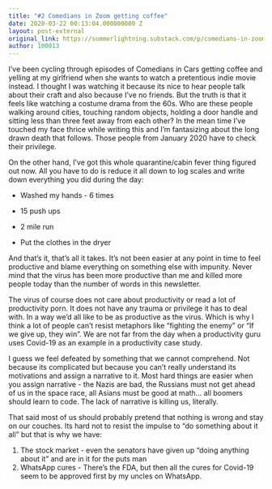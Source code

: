 ```yaml
---
title: "#2 Comedians in Zoom getting coffee"
date: 2020-03-22 00:13:04.000000000 Z
layout: post-external
original_link: https://summerlightning.substack.com/p/comedians-in-zoom-getting-coffee
author: 100013
---
```


I’ve been cycling through episodes of Comedians in Cars getting coffee and yelling at my girlfriend when she wants to watch a pretentious indie movie instead. I thought I was watching it because its nice to hear people talk about their craft and also because I’ve no friends. But the truth is that it feels like watching a costume drama from the 60s. Who are these people walking around cities, touching random objects, holding a door handle and sitting less than three feet away from each other? In the mean time I’ve touched my face thrice while writing this and I’m fantasizing about the long drawn death that follows. Those people from January 2020 have to check their privilege.   

On the other hand, I’ve got this whole quarantine/cabin fever thing figured out now. All you have to do is reduce it all down to log scales and write down everything you did during the day:

- Washed my hands - 6 times 

- 15 push ups

- 2 mile run

- Put the clothes in the dryer 

And that’s it, that’s all it takes. It’s not been easier at any point in time to feel productive and blame everything on something else with impunity. Never mind that the virus has been more productive than me and killed more people today than the number of words in this newsletter.

The virus of course does not care about productivity or read a lot of productivity porn. It does not have any trauma or privilege it has to deal with. In a way we’d all like to be as productive as the virus. Which is why I think a lot of people can’t resist metaphors like “fighting the enemy” or “If we give up, they win”. We are not far from the day when a productivity guru uses Covid-19 as an example in a productivity case study.   

I guess we feel defeated by something that we cannot comprehend. Not because its complicated but because you can’t really understand its motivations and assign a narrative to it. Most hard things are easier when you assign narrative - the Nazis are bad, the Russians must not get ahead of us in the space race, all Asians must be good at math… all boomers should learn to code. The lack of narrative is killing us, literally.   

That said most of us should probably pretend that nothing is wrong and stay on our couches. Its hard not to resist the impulse to “do something about it all” but that is why we have:  
1. The stock market - even the senators have given up “doing anything about it” and are in it for the puts man  
2. WhatsApp cures - There’s the FDA, but then all the cures for Covid-19 seem to be approved first by my uncles on WhatsApp.


